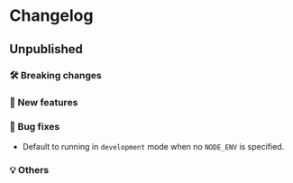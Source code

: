 # Changelog

## Unpublished

### 🛠 Breaking changes

### 🎉 New features

### 🐛 Bug fixes

- Default to running in `development` mode when no `NODE_ENV` is specified.

### 💡 Others
